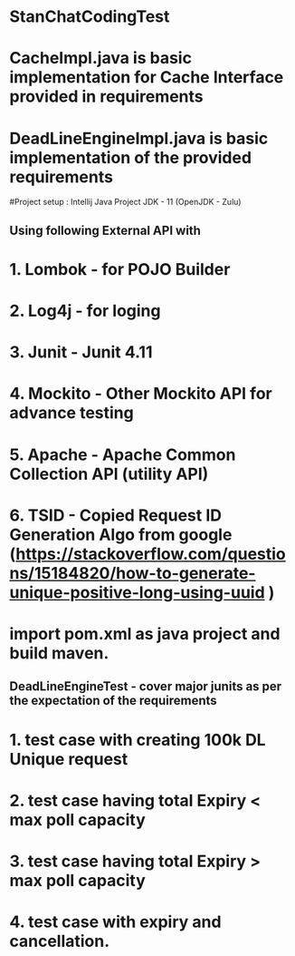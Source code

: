# StanChatCodingTest

# CacheImpl.java is basic implementation for Cache Interface provided in requirements
# DeadLineEngineImpl.java is basic implementation of the provided requirements

#Project setup : Intellij Java Project
 JDK - 11 (OpenJDK - Zulu)

## Using following External API with
# 1. Lombok  - for POJO Builder
# 2. Log4j   - for loging
# 3. Junit   - Junit 4.11
# 4. Mockito - Other Mockito API for advance testing
# 5. Apache  - Apache Common Collection API (utility API)
# 6. TSID    - Copied Request ID Generation Algo from google  (https://stackoverflow.com/questions/15184820/how-to-generate-unique-positive-long-using-uuid )

# import pom.xml as java project and build maven.

## DeadLineEngineTest - cover major junits as per the expectation of the requirements
#  1. test case with creating 100k DL Unique request
#  2. test case having total Expiry <  max poll capacity
#  3. test case having total Expiry >  max poll capacity
#  4. test case with expiry and cancellation.
